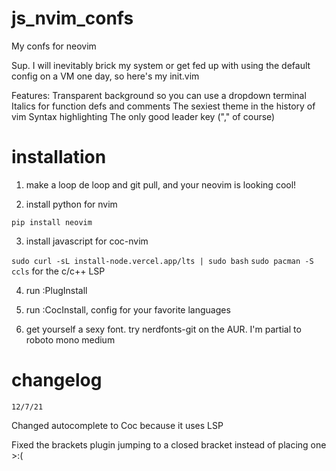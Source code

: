 # js_nvim_confs
My confs for neovim


Sup. I will inevitably brick my system or get fed up with using the default
config on a VM one day, so here's my init.vim

Features:
Transparent background so you can use a dropdown terminal
Italics for function defs and comments
The sexiest theme in the history of vim
Syntax highlighting
The only good leader key ("," of course)

# installation

1. make a loop de loop and git pull, and your neovim is looking cool!

2. install python for nvim

```pip install neovim```

3. install javascript for coc-nvim

```sudo curl -sL install-node.vercel.app/lts | sudo bash```
```sudo pacman -S ccls``` for the c/c++ LSP

4. run :PlugInstall

5. run :CocInstall, config for your favorite languages

6. get yourself a sexy font. try nerdfonts-git on the AUR. I'm partial to roboto mono medium

# changelog

```12/7/21```

Changed autocomplete to Coc because it uses LSP

Fixed the brackets plugin jumping to a closed bracket instead of placing one >:(
